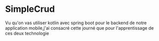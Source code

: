 # SimpleCrud

Vu qu'on vas utiliser kotlin avec spring boot pour le backend de notre application mobile,j'ai consacré cette journé que pour l'apprentissage de ces deux technologie  
